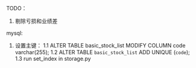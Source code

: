 TODO：
1. 剔除亏损和业绩差

mysql:
1. 设置主键：
1.1 ALTER TABLE basic_stock_list MODIFY COLUMN code varchar(255);
1.2 ALTER TABLE `basic_stock_list` ADD UNIQUE (`code`);
1.3 run set_index in storage.py

